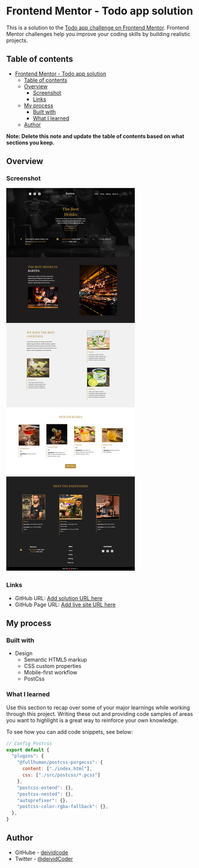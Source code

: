# Frontend Mentor - Todo app solution

This is a solution to the [Todo app challenge on Frontend Mentor](https://www.frontendmentor.io/challenges/todo-app-Su1_KokOW). Frontend Mentor challenges help you improve your coding skills by building realistic projects. 

## Table of contents

- [Frontend Mentor - Todo app solution](#frontend-mentor---todo-app-solution)
  - [Table of contents](#table-of-contents)
  - [Overview](#overview)
    - [Screenshot](#screenshot)
    - [Links](#links)
  - [My process](#my-process)
    - [Built with](#built-with)
    - [What I learned](#what-i-learned)
  - [Author](#author)

**Note: Delete this note and update the table of contents based on what sections you keep.**

## Overview

### Screenshot

![](./barten-screenshot.png)

### Links

- GitHub URL: [Add solution URL here](https://github.com/deividcode/barten)
- GitHub Page URL: [Add live site URL here](https://deividcode.github.io/barten/)

## My process

### Built with
- Design
  - Semantic HTML5 markup
  - CSS custom properties
  - Mobile-first workflow  
  - PostCss

### What I learned

Use this section to recap over some of your major learnings while working through this project. Writing these out and providing code samples of areas you want to highlight is a great way to reinforce your own knowledge.

To see how you can add code snippets, see below:



```js
// Config Postcss
export default {
  "plugins": {
    "@fullhuman/postcss-purgecss": {
      content: ["./index.html"],
      css: ["./src/postcss/*.pcss"]
    },   
    "postcss-extend": {},
    "postcss-nested": {},
    "autoprefixer": {},
    "postcss-color-rgba-fallback": {},    
  },
}
```



## Author

- GitHube - [deividcode](https://github.com/deividcode)
- Twitter - [@deividCoder](https://twitter.com/deividCoder)
  